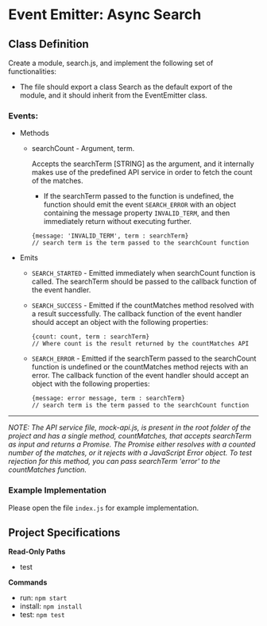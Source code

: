 # Event Emitter: Async Search

## Class Definition
Create a module, search.js, and implement the following set of functionalities:

- The file should export a class Search as the default export of the module, and it should inherit from the EventEmitter class.

### Events:

- Methods
  - searchCount - Argument, term. 
    
    Accepts the searchTerm [STRING] as the argument, and it internally makes use of the predefined API service in order to fetch the count of the matches.
      - If the searchTerm passed to the function is undefined, the function should emit the event `SEARCH_ERROR` with an object containing the message property `INVALID_TERM`, and then immediately return without executing further.
    ```
    {message: 'INVALID_TERM', term : searchTerm}
    // search term is the term passed to the searchCount function
    ```
    
- Emits
  - `SEARCH_STARTED` - Emitted immediately when searchCount function is called. The searchTerm should be passed to the callback function of the event handler.
  
  - `SEARCH_SUCCESS` - Emitted if the countMatches method resolved with a result successfully. The callback function of the event handler should accept an object with the following properties:
      ```
      {count: count, term : searchTerm}
      // Where count is the result returned by the countMatches API
      ```
  - `SEARCH_ERROR` - Emitted if the searchTerm passed to the searchCount function is undefined or the countMatches method rejects with an error.
  The callback function of the event handler should accept an object with the following properties:
    ```
    {message: error message, term : searchTerm}
    // search term is the term passed to the searchCount function
    ```
---   
_NOTE: The API service file, mock-api.js, is present in the root folder of the project and has a single method, countMatches, that accepts searchTerm as input and returns a Promise. The Promise either resolves with a counted number of the matches, or it rejects with a JavaScript Error object. To test rejection for this method, you can pass searchTerm 'error' to the countMatches function._

### Example Implementation

Please open the file `index.js` for example implementation.

## Project Specifications

**Read-Only Paths**
- test

**Commands**
- run: `npm start`
- install: `npm install`
- test: `npm test`
